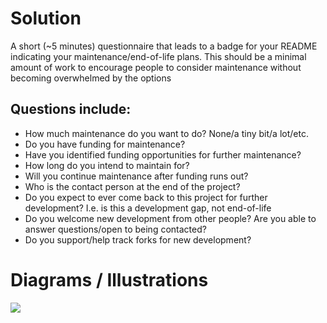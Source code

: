 # Solution

A short (~5 minutes) questionnaire that leads to a badge for your README indicating your maintenance/end-of-life plans.
This should be a minimal amount of work to encourage people to consider maintenance without becoming overwhelmed by the options

## Questions include:
* How much maintenance do you want to do? None/a tiny bit/a lot/etc.
* Do you have funding for maintenance?
* Have you identified funding opportunities for further maintenance?
* How long do you intend to maintain for?
* Will you continue maintenance after funding runs out?
* Who is the contact person at the end of the project?
* Do you expect to ever come back to this project for further development? I.e. is this a development gap, not end-of-life
* Do you welcome new development from other people? Are you able to answer questions/open to being contacted?
* Do you support/help track forks for new development?


# Diagrams / Illustrations
![](https://i.imgur.com/unGDJYH.png)
